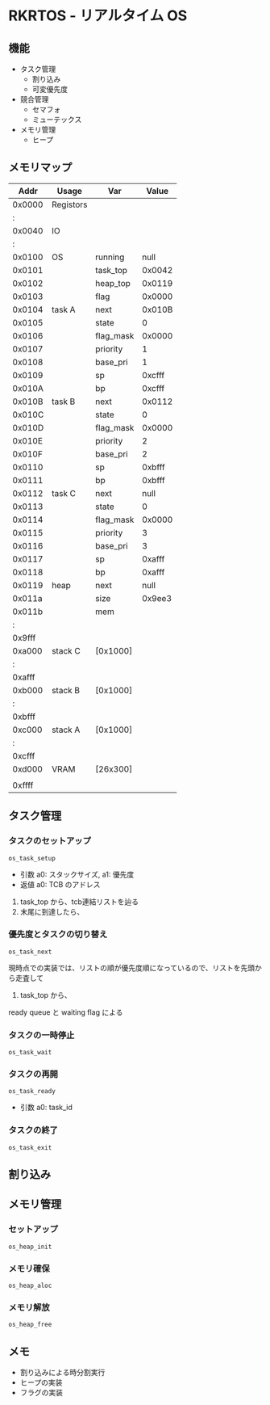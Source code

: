 # RKRTOS - リアルタイム OS

## 機能

- タスク管理
  - 割り込み
  - 可変優先度
- 競合管理
  - セマフォ
  - ミューテックス
- メモリ管理
  - ヒープ

## メモリマップ

| Addr   | Usage     | Var       | Value  |
| ------ | --------- | --------- | ------ |
| 0x0000 | Registors |           |        |
|  :     |           |           |        |
| 0x0040 | IO        |           |        |
|  :     |           |           |        |
| 0x0100 | OS        | running   | null   | 実行中のタスク    |
| 0x0101 |           | task_top  | 0x0042 | タスクリストの先頭 |
| 0x0102 |           | heap_top  | 0x0119 | ヒープの先頭      |
| 0x0103 |           | flag      | 0x0000 | フラグ           |
| 0x0104 | task A    | next      | 0x010B | 連結リスト        |
| 0x0105 |           | state     | 0      | タスクの状態      |
| 0x0106 |           | flag_mask | 0x0000 | フラグの待ちマスク |
| 0x0107 |           | priority  | 1      | 現在の優先度      |
| 0x0108 |           | base_pri  | 1      | 基本優先度        |
| 0x0109 |           | sp        | 0xcfff | スタックポインタ  |
| 0x010A |           | bp        | 0xcfff | ベースポインタ    |
| 0x010B | task B    | next      | 0x0112 |                  |
| 0x010C |           | state     | 0      |                  |
| 0x010D |           | flag_mask | 0x0000 |                  |
| 0x010E |           | priority  | 2      |                  |
| 0x010F |           | base_pri  | 2      |                  |
| 0x0110 |           | sp        | 0xbfff |                  |
| 0x0111 |           | bp        | 0xbfff |                  |
| 0x0112 | task C    | next      | null   | 末尾はnull       |
| 0x0113 |           | state     | 0      |                  |
| 0x0114 |           | flag_mask | 0x0000 |                  |
| 0x0115 |           | priority  | 3      |                  |
| 0x0116 |           | base_pri  | 3      |                  |
| 0x0117 |           | sp        | 0xafff |                  |
| 0x0118 |           | bp        | 0xafff |                  |
| 0x0119 | heap      | next      | null   |                  |
| 0x011a |           | size      | 0x9ee3 |                  |
| 0x011b |           | mem       |        |                  |
|  :     |           |           |        |                  |
| 0x9fff |           |           |        |                  |
| 0xa000 | stack C   | [0x1000]  |        |                  |
|  :     |           |           |        |                  |
| 0xafff |           |           |        |                  |
| 0xb000 | stack B   | [0x1000]  |        |                  |
|  :     |           |           |        |                  |
| 0xbfff |           |           |        |                  |
| 0xc000 | stack A   | [0x1000]  |        |                  |
|  :     |           |           |        |                  |
| 0xcfff |           |           |        |                  |
| 0xd000 | VRAM      | [26x300]  |        |                  |
|        |           |           |        |                  |
| 0xffff |           |           |        |                  |

## タスク管理

### タスクのセットアップ

`os_task_setup`

- 引数 a0: スタックサイズ, a1: 優先度
- 返値 a0: TCB のアドレス

1. task_top から、tcb連結リストを辿る
2. 末尾に到達したら、

### 優先度とタスクの切り替え

`os_task_next`

現時点での実装では、リストの順が優先度順になっているので、リストを先頭から走査して

1. task_top から、

ready queue と waiting flag による

### タスクの一時停止

`os_task_wait`

### タスクの再開

`os_task_ready`

- 引数 a0: task_id

### タスクの終了

`os_task_exit`

## 割り込み

## メモリ管理

### セットアップ

`os_heap_init`

### メモリ確保

`os_heap_aloc`

### メモリ解放

`os_heap_free`

## メモ

- 割り込みによる時分割実行
- ヒープの実装
- フラグの実装

